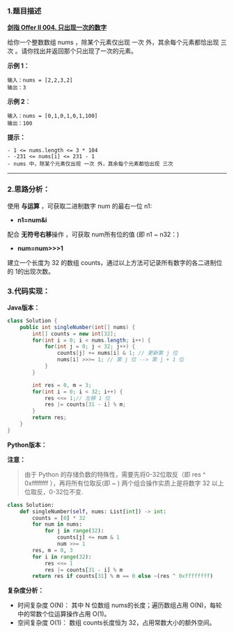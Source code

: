### 1.题目描述

 **[剑指 Offer II 004. 只出现一次的数字](https://leetcode-cn.com/problems/WGki4K/)** 
 
 给你一个整数数组 nums ，除某个元素仅出现 一次 外，其余每个元素都恰出现 三次 。请你找出并返回那个只出现了一次的元素。

 

**示例 1：**
```
输入：nums = [2,2,3,2]
输出：3
```
**示例 2**：
```
输入：nums = [0,1,0,1,0,1,100]
输出：100
```
 

**提示：**

    - 1 <= nums.length <= 3 * 104
    - -231 <= nums[i] <= 231 - 1
    - nums 中，除某个元素仅出现 一次 外，其余每个元素都恰出现 三次
    
------------------------------

### 2.思路分析：

使用 **与运算** ，可获取二进制数字 num 的最右一位 n1:
- **n1=num&i**

配合 **无符号右移**操作 ，可获取 num所有位的值 (即 n1 ~ n32：)

- **num=num>>>1**

建立一个长度为 32 的数组 counts，通过以上方法可记录所有数字的各二进制位的 1的出现次数。


### 3.代码实现：


**Java版本：**

```Java
class Solution {
    public int singleNumber(int[] nums) {
        int[] counts = new int[32];
        for(int i = 0; i < nums.length; i++) {
            for(int j = 0; j < 32; j++) {
                counts[j] += nums[i] & 1; // 更新第 j 位
                nums[i] >>>= 1; // 第 j 位 --> 第 j + 1 位
            }
        }

        int res = 0, m = 3;
        for(int i = 0; i < 32; i++) {
            res <<= 1;// 左移 1 位
            res |= counts[31 - i] % m;
        }
        return res;
    }
}
```

**Python版本：**

**注意：**
>由于 Python 的存储负数的特殊性，需要先将0-32位取反（即 res ^ 0xffffffff ），再将所有位取反(即 ~ )
>两个组合操作实质上是将数字 32 以上位取反，0-32位不变.

```Python
class Solution:
    def singleNumber(self, nums: List[int]) -> int:
        counts = [0] * 32
        for num in nums:
            for j in range(32):
                counts[j] += num & 1
                num >>= 1
        res, m = 0, 3
        for i in range(32):
            res <<= 1
            res |= counts[31 - i] % m
        return res if counts[31] % m == 0 else ~(res ^ 0xffffffff)

```
**复杂度分析：**

   - 时间复杂度 O(N)： 其中 N 位数组 nums的长度；遍历数组占用 O(N)，每轮中的常数个位运算操作占用 O(1)。
   - 空间复杂度 O(1)： 数组 counts长度恒为 32，占用常数大小的额外空间。


